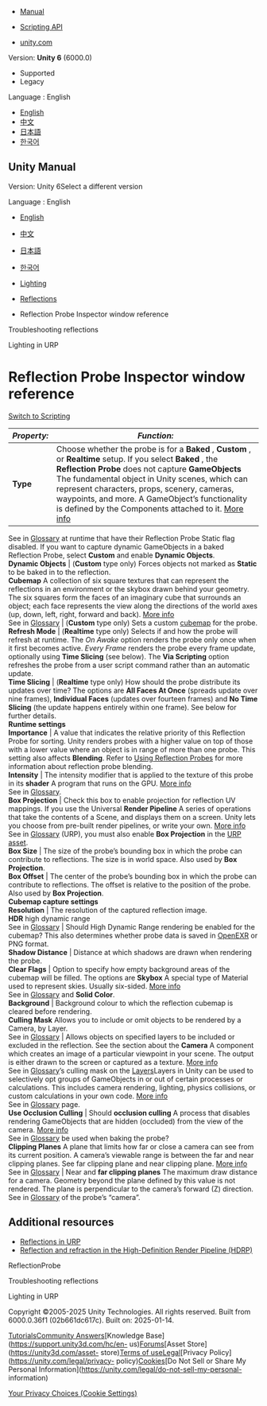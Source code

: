 [](https://docs.unity3d.com)

  * [Manual](../Manual/index.html)
  * [Scripting API](../ScriptReference/index.html)

  * [unity.com](https://unity.com/)

Version: **Unity 6** (6000.0)

  * Supported
  * Legacy

Language : English

  * [English](/Manual/class-ReflectionProbe.html)
  * [中文](/cn/current/Manual/class-ReflectionProbe.html)
  * [日本語](/ja/current/Manual/class-ReflectionProbe.html)
  * [한국어](/kr/current/Manual/class-ReflectionProbe.html)

[](https://docs.unity3d.com)

## Unity Manual

Version: Unity 6Select a different version

Language : English

  * [English](/Manual/class-ReflectionProbe.html)
  * [中文](/cn/current/Manual/class-ReflectionProbe.html)
  * [日本語](/ja/current/Manual/class-ReflectionProbe.html)
  * [한국어](/kr/current/Manual/class-ReflectionProbe.html)

  * [Lighting](LightingOverview.html)
  * [Reflections](reflections-landing.html)
  * Reflection Probe Inspector window reference

[](AdvancedRefProbe.html)

Troubleshooting reflections

[](urp/lighting-landing.html)

Lighting in URP

# Reflection Probe Inspector window reference

[Switch to Scripting](../ScriptReference/ReflectionProbe.html "Go to
ReflectionProbe page in the Scripting Reference")

**_Property:_** | **_Function:_**  
---|---  
**Type** | Choose whether the probe is for a **Baked** , **Custom** , or **Realtime** setup. If you select **Baked** , the **Reflection Probe** does not capture **GameObjects** The fundamental object in Unity scenes, which can represent characters, props, scenery, cameras, waypoints, and more. A GameObject’s functionality is defined by the Components attached to it. [More info](class-GameObject.html)  
See in [Glossary](Glossary.html#GameObject) at runtime that have their
Reflection Probe Static flag disabled. If you want to capture dynamic
GameObjects in a baked Reflection Probe, select **Custom** and enable
**Dynamic Objects**.  
**Dynamic Objects** | (**Custom** type only) Forces objects not marked as **Static** to be baked in to the reflection.  
**Cubemap** A collection of six square textures that can represent the
reflections in an environment or the skybox drawn behind your geometry. The
six squares form the faces of an imaginary cube that surrounds an object; each
face represents the view along the directions of the world axes (up, down,
left, right, forward and back). [More info](class-Cubemap-landing.html)  
See in [Glossary](Glossary.html#Cubemap) | (**Custom** type only) Sets a custom [cubemap](class-Cubemap-landing.html) for the probe.  
**Refresh Mode** | (**Realtime** type only) Selects if and how the probe will refresh at runtime. The _On Awake_ option renders the probe only once when it first becomes active. _Every Frame_ renders the probe every frame update, optionally using **Time Slicing** (see below). The **Via Scripting** option refreshes the probe from a user script command rather than an automatic update.  
**Time Slicing** | (**Realtime** type only) How should the probe distribute its updates over time? The options are **All Faces At Once** (spreads update over nine frames), **Individual Faces** (updates over fourteen frames) and **No Time Slicing** (the update happens entirely within one frame). See below for further details.  
**Runtime settings**  
**Importance** | A value that indicates the relative priority of this Reflection Probe for sorting. Unity renders probes with a higher value on top of those with a lower value where an object is in range of more than one probe. This setting also affects **Blending**. Refer to [Using Reflection Probes](UsingReflectionProbes.html) for more information about reflection probe blending.  
**Intensity** | The intensity modifier that is applied to the texture of this probe in its **shader** A program that runs on the GPU. [More info](Shaders.html)  
See in [Glossary](Glossary.html#Shader).  
**Box Projection** | Check this box to enable projection for reflection UV mappings. If you use the Universal **Render Pipeline** A series of operations that take the contents of a Scene, and displays them on a screen. Unity lets you choose from pre-built render pipelines, or write your own. [More info](render-pipelines.html)  
See in [Glossary](Glossary.html#Renderpipeline) (URP), you must also enable
**Box Projection** in the [URP asset](urp/universalrp-asset.html).  
**Box Size** | The size of the probe’s bounding box in which the probe can contribute to reflections. The size is in world space. Also used by **Box Projection**.  
**Box Offset** | The center of the probe’s bounding box in which the probe can contribute to reflections. The offset is relative to the position of the probe. Also used by **Box Projection**.  
**Cubemap capture settings**  
**Resolution** | The resolution of the captured reflection image.  
**HDR** high dynamic range  
See in [Glossary](Glossary.html#HDR) | Should High Dynamic Range rendering be enabled for the cubemap? This also determines whether probe data is saved in [OpenEXR](http://www.openexr.com/) or PNG format.  
**Shadow Distance** | Distance at which shadows are drawn when rendering the probe.  
**Clear Flags** | Option to specify how empty background areas of the cubemap will be filled. The options are **Skybox** A special type of Material used to represent skies. Usually six-sided. [More info](sky-landing.html)  
See in [Glossary](Glossary.html#Skybox) and **Solid Color**.  
**Background** | Background colour to which the reflection cubemap is cleared before rendering.  
**Culling Mask** Allows you to include or omit objects to be rendered by a
Camera, by Layer.  
See in [Glossary](Glossary.html#CullingMask) | Allows objects on specified layers to be included or excluded in the reflection. See the section about the **Camera** A component which creates an image of a particular viewpoint in your scene. The output is either drawn to the screen or captured as a texture. [More info](CamerasOverview.html)  
See in [Glossary](Glossary.html#Camera)’s culling mask on the
[Layers](Layers.html)Layers in Unity can be used to selectively opt groups of
GameObjects in or out of certain processes or calculations. This includes
camera rendering, lighting, physics collisions, or custom calculations in your
own code. [More info](Layers.html)  
See in [Glossary](Glossary.html#Layer) page.  
**Use Occlusion Culling** | Should **occlusion culling** A process that disables rendering GameObjects that are hidden (occluded) from the view of the camera. [More info](OcclusionCulling.html)  
See in [Glossary](Glossary.html#Occlusionculling) be used when baking the
probe?  
**Clipping Planes** A plane that limits how far or close a camera can see from
its current position. A camera’s viewable range is between the far and near
clipping planes. See far clipping plane and near clipping plane. [More
info](class-Camera.html)  
See in [Glossary](Glossary.html#clippingplane) | Near and **far clipping planes** The maximum draw distance for a camera. Geometry beyond the plane defined by this value is not rendered. The plane is perpendicular to the camera’s forward (Z) direction.  
See in [Glossary](Glossary.html#Farclippingplane) of the probe’s “camera”.  
  
## Additional resources

  * [Reflections in URP](urp/lighting/reflection-probes.html)
  * [Reflection and refraction in the High-Definition Render Pipeline (HDRP)](https://docs.unity3d.com/Packages/com.unity.render-pipelines.high-definition@17.0/manual/Reflection-in-HDRP.html)

ReflectionProbe

[](AdvancedRefProbe.html)

Troubleshooting reflections

[](urp/lighting-landing.html)

Lighting in URP

Copyright ©2005-2025 Unity Technologies. All rights reserved. Built from
6000.0.36f1 (02b661dc617c). Built on: 2025-01-14.

[Tutorials](https://learn.unity.com/)[Community
Answers](https://answers.unity3d.com)[Knowledge
Base](https://support.unity3d.com/hc/en-
us)[Forums](https://forum.unity3d.com)[Asset Store](https://unity3d.com/asset-
store)[Terms of
use](https://docs.unity3d.com/Manual/TermsOfUse.html)[Legal](https://unity.com/legal)[Privacy
Policy](https://unity.com/legal/privacy-
policy)[Cookies](https://unity.com/legal/cookie-policy)[Do Not Sell or Share
My Personal Information](https://unity.com/legal/do-not-sell-my-personal-
information)

[Your Privacy Choices (Cookie Settings)](javascript:void\(0\);)

